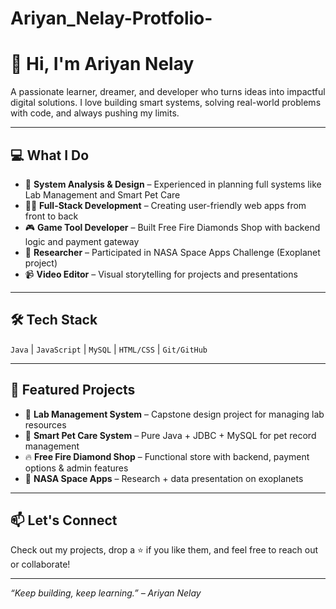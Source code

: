 # Ariyan_Nelay-Protfolio-
# 👋 Hi, I'm Ariyan Nelay

A passionate learner, dreamer, and developer who turns ideas into impactful digital solutions. I love building smart systems, solving real-world problems with code, and always pushing my limits.

---

## 💻 What I Do

- 🔧 **System Analysis & Design** – Experienced in planning full systems like Lab Management and Smart Pet Care  
- 👨‍💻 **Full-Stack Development** – Creating user-friendly web apps from front to back  
- 🎮 **Game Tool Developer** – Built Free Fire Diamonds Shop with backend logic and payment gateway  
- 🚀 **Researcher** – Participated in NASA Space Apps Challenge (Exoplanet project)  
- 📹 **Video Editor** – Visual storytelling for projects and presentations

---

## 🛠️ Tech Stack

`Java` | `JavaScript` | `MySQL` | `HTML/CSS` | `Git/GitHub`

---

## 🌟 Featured Projects

- 🧪 **Lab Management System** – Capstone design project for managing lab resources  
- 🐶 **Smart Pet Care System** – Pure Java + JDBC + MySQL for pet record management  
- 🔥 **Free Fire Diamond Shop** – Functional store with backend, payment options & admin features  
- 🌌 **NASA Space Apps** – Research + data presentation on exoplanets  

---

## 📫 Let's Connect

Check out my projects, drop a ⭐ if you like them, and feel free to reach out or collaborate!

---

_“Keep building, keep learning.” – Ariyan Nelay_

